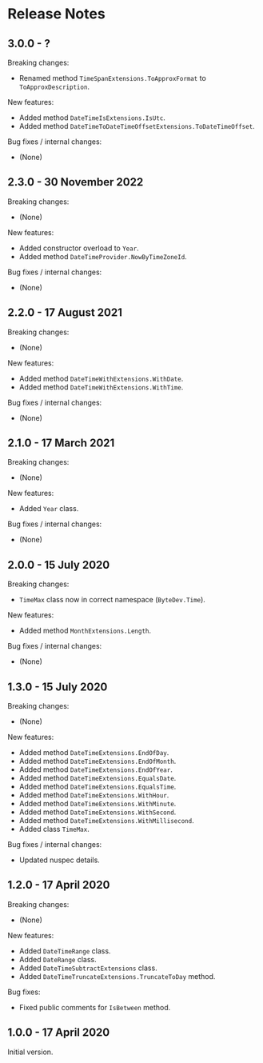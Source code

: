 # Release Notes

## 3.0.0 - ?

Breaking changes:
- Renamed method `TimeSpanExtensions.ToApproxFormat` to `ToApproxDescription`.

New features:
- Added method `DateTimeIsExtensions.IsUtc`.
- Added method `DateTimeToDateTimeOffsetExtensions.ToDateTimeOffset`.

Bug fixes / internal changes:
- (None)

## 2.3.0 - 30 November 2022

Breaking changes:
- (None)

New features:
- Added constructor overload to `Year`.
- Added method `DateTimeProvider.NowByTimeZoneId`.

Bug fixes / internal changes:
- (None)

## 2.2.0 - 17 August 2021

Breaking changes:
- (None)

New features:
- Added method `DateTimeWithExtensions.WithDate`.
- Added method `DateTimeWithExtensions.WithTime`.

Bug fixes / internal changes:
- (None)

## 2.1.0 - 17 March 2021

Breaking changes:
- (None)

New features:
- Added `Year` class.

Bug fixes / internal changes:
- (None)

## 2.0.0 - 15 July 2020

Breaking changes:
- `TimeMax` class now in correct namespace (`ByteDev.Time`).

New features:
- Added method `MonthExtensions.Length`.

Bug fixes / internal changes:
- (None)

## 1.3.0 - 15 July 2020

Breaking changes:
- (None)

New features:
- Added method `DateTimeExtensions.EndOfDay`.
- Added method `DateTimeExtensions.EndOfMonth`.
- Added method `DateTimeExtensions.EndOfYear`.
- Added method `DateTimeExtensions.EqualsDate`.
- Added method `DateTimeExtensions.EqualsTime`.
- Added method `DateTimeExtensions.WithHour`.
- Added method `DateTimeExtensions.WithMinute`.
- Added method `DateTimeExtensions.WithSecond`.
- Added method `DateTimeExtensions.WithMillisecond`.
- Added class `TimeMax`.

Bug fixes / internal changes:
- Updated nuspec details.

## 1.2.0 - 17 April 2020

Breaking changes:
- (None)

New features:
- Added `DateTimeRange` class.
- Added `DateRange` class.
- Added `DateTimeSubtractExtensions` class.
- Added `DateTimeTruncateExtensions.TruncateToDay` method.

Bug fixes:
- Fixed public comments for `IsBetween` method.

## 1.0.0 - 17 April 2020

Initial version.
